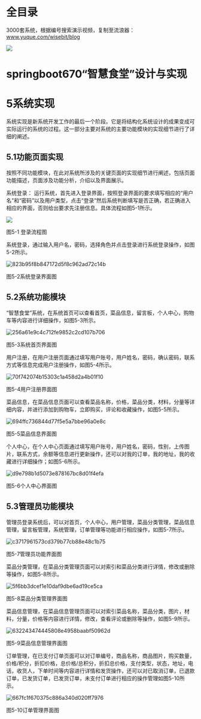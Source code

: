 # 全目录

3000套系统，根据编号搜索演示视频，复制至流浪器：www.yuque.com/wisebit/blog


![](https://bitwise.oss-cn-heyuan.aliyuncs.com/2024/11/06/qq_wechat.png)
# springboot670“智慧食堂”设计与实现
# 5系统实现
系统实现是新系统开发工作的最后一个阶段。它是将结构化系统设计的成果变成可实际运行的系统的过程。这一部分主要对系统的主要功能模块的实现细节进行了详细的阐述。
## 5.1功能页面实现
按照不同功能模块，在此对系统所涉及的关键页面的实现细节进行阐述，包括页面功能描述，页面涉及功能分析，介绍以及界面展示。

系统登录： 运行系统，首先进入登录界面，按照登录界面的要求填写相应的“用户名”和“密码”以及用户类型，点击“登录”然后系统判断填写是否正确，若正确进入相应的界面，否则给出要求先注册信息。具体流程如图5-1所示。

![](/md/blog.014.png)

图5-1 登录流程图

系统登录，通过输入用户名，密码，选择角色并点击登录进行系统登录操作，如图5-2所示。

![823b95f8b847172d5f8c962ad72c14b](/md/blog.015.jpeg)

图5-2系统登录界面图
## 5.2系统功能模块
“智慧食堂”系统，在系统首页可以查看首页，菜品信息，留言板，个人中心，购物车等内容进行详细操作，如图5-3所示。

![256a61e9c4c712fe9852c2cd107b706](/md/blog.015.jpeg)

图5-3系统首页界面图

用户注册，在用户注册页面通过填写用户账号，用户姓名，密码，确认密码，联系方式等信息完成用户注册操作，如图5-4所示。

![70f742074b15303c1a458d2a4b01f10](/md/blog.015.jpeg)

图5-4用户注册界面图

菜品信息，在菜品信息页面可以查看菜品名称，价格，菜品分类，材料，分量等详细内容，并进行添加到购物车，立即购买，评论和收藏操作，如图5-5所示。

![694ffc736844d77f5e5a7bbe96a0e8c](/md/blog.015.jpeg)

图5-5菜品信息界面图

个人中心，在个人中心页面通过填写用户账号，用户姓名，密码，性别，上传图片，联系方式，余额等信息进行更新操作，还可以对我的订单，我的地址，我的收藏进行详细操作；如图5-6所示。

![d9e798b1d5073e878167bc8d01f4efa](/md/blog.015.jpeg)

图5-6个人中心界面图

## 5.3管理员功能模块
管理员登录系统后，可以对首页，个人中心，用户管理，菜品分类管理，菜品信息管理，留言板管理，系统管理，订单管理等功能进行相应操作，如图5-7所示。

![c3717961573cd379b77cb88e48c1b75](/md/blog.015.jpeg)

图5-7管理员功能界面图

菜品分类管理，在菜品分类管理页面可以对索引和菜品分类进行详情，修改或删除等操作，如图5-8所示。

![5f6bb3dcef1e10daf9dbe6ad19ce5ca](/md/blog.015.jpeg)

图5-8菜品分类管理界面图

菜品信息管理，在菜品信息管理页面可以对索引菜品名称，菜品分类，图片，材料，分量，价格等内容进行详情，修改，查看评论或删除等操作，如图5-9所示。

![632243474445808e4958baabf50962d](/md/blog.015.jpeg)

图5-9菜品信息管理界面图

订单管理，在已支付订单页面可以对订单编号，商品名称，商品图片，购买数量，价格/积分，折扣价格，总价格/总积分，折扣总价格，支付类型，状态，地址，电话，收货人，下单时间等内容进行详情和发货操作，还可以对已取消订单，已退款订单，已发货订单，已发货订单，未支付订单进行相应的操作管理如图5-10所示。

![667fc1f670375c886a340d020ff7976](/md/blog.015.jpeg)

图5-10订单管理界面图













